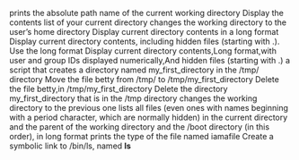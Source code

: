 prints the absolute path name of the current working directory
Display the contents list of your current directory
changes the working directory to the user’s home directory
Display current directory contents in a long format
 Display current directory contents, including hidden files (starting with .). Use the long format 
Display current directory contents,Long format,with user and group IDs displayed numerically,And hidden files (starting with .) 
a script that creates a directory named my_first_directory in the /tmp/ directory
Move the file betty from /tmp/ to /tmp/my_first_directory
Delete the file betty,in /tmp/my_first_directory 
Delete the directory my_first_directory that is in the /tmp directory
changes the working directory to the previous one
lists all files (even ones with names beginning with a period character, which are normally hidden) in the current directory and the parent of the working directory and the /boot directory (in this order), in long format
prints the type of the file named iamafile
Create a symbolic link to /bin/ls, named __ls__ 
